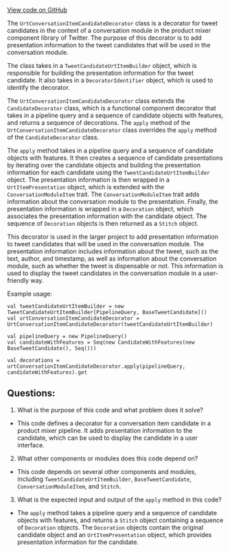 [View code on GitHub](https://github.com/misbahsy/the-algorithm/product-mixer/component-library/src/main/scala/com/twitter/product_mixer/component_library/decorator/urt/UrtConversationItemCandidateDecorator.scala)

The `UrtConversationItemCandidateDecorator` class is a decorator for tweet candidates in the context of a conversation module in the product mixer component library of Twitter. The purpose of this decorator is to add presentation information to the tweet candidates that will be used in the conversation module. 

The class takes in a `TweetCandidateUrtItemBuilder` object, which is responsible for building the presentation information for the tweet candidate. It also takes in a `DecoratorIdentifier` object, which is used to identify the decorator. 

The `UrtConversationItemCandidateDecorator` class extends the `CandidateDecorator` class, which is a functional component decorator that takes in a pipeline query and a sequence of candidate objects with features, and returns a sequence of decorations. The `apply` method of the `UrtConversationItemCandidateDecorator` class overrides the `apply` method of the `CandidateDecorator` class. 

The `apply` method takes in a pipeline query and a sequence of candidate objects with features. It then creates a sequence of candidate presentations by iterating over the candidate objects and building the presentation information for each candidate using the `TweetCandidateUrtItemBuilder` object. The presentation information is then wrapped in a `UrtItemPresentation` object, which is extended with the `ConversationModuleItem` trait. The `ConversationModuleItem` trait adds information about the conversation module to the presentation. Finally, the presentation information is wrapped in a `Decoration` object, which associates the presentation information with the candidate object. The sequence of `Decoration` objects is then returned as a `Stitch` object.

This decorator is used in the larger project to add presentation information to tweet candidates that will be used in the conversation module. The presentation information includes information about the tweet, such as the text, author, and timestamp, as well as information about the conversation module, such as whether the tweet is dispensable or not. This information is used to display the tweet candidates in the conversation module in a user-friendly way. 

Example usage:

```
val tweetCandidateUrtItemBuilder = new TweetCandidateUrtItemBuilder[PipelineQuery, BaseTweetCandidate]()
val urtConversationItemCandidateDecorator = UrtConversationItemCandidateDecorator(tweetCandidateUrtItemBuilder)

val pipelineQuery = new PipelineQuery()
val candidateWithFeatures = Seq(new CandidateWithFeatures(new BaseTweetCandidate(), Seq()))

val decorations = urtConversationItemCandidateDecorator.apply(pipelineQuery, candidateWithFeatures).get
```
## Questions: 
 1. What is the purpose of this code and what problem does it solve?
- This code defines a decorator for a conversation item candidate in a product mixer pipeline. It adds presentation information to the candidate, which can be used to display the candidate in a user interface.

2. What other components or modules does this code depend on?
- This code depends on several other components and modules, including `TweetCandidateUrtItemBuilder`, `BaseTweetCandidate`, `ConversationModuleItem`, and `Stitch`.

3. What is the expected input and output of the `apply` method in this code?
- The `apply` method takes a pipeline query and a sequence of candidate objects with features, and returns a `Stitch` object containing a sequence of `Decoration` objects. The `Decoration` objects contain the original candidate object and an `UrtItemPresentation` object, which provides presentation information for the candidate.
